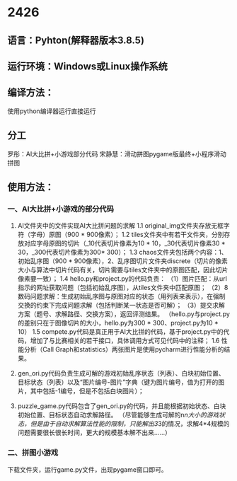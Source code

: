 # 2426
## 语言：Pyhton(解释器版本3.8.5)
## 运行环境：Windows或Linux操作系统

## 编译方法：
使用python编译器运行直接运行

## 分工
罗彤：AI大比拼+小游戏部分代码
宋静慧：滑动拼图pygame版最终+小程序滑动拼图
## 使用方法：
### 一、AI大比拼+小游戏的部分代码
1. AI文件夹中的文件实现AI大比拼问题的求解
    1.1 original_img文件夹存放无框字符（字母）原图（900 * 900像素）；
    1.2 tiles文件夹中有若干文件夹，分别存放对应字母原图的切片（_10代表切片像素为10 * 10，_30代表切片像素30 * 30，_300代表切片像素为300* 300）；
    1.3 chaos文件夹包括两个内容：1、初始乱序图（900 *  900像素），2、乱序图切片文件夹discrete（切片的像素大小与算法中切片代码有关，切片需要与tiles文件夹中的原图匹配，因此切片像素要一致）；
    1.4 hello.py和project.py的代码负责：
        （1）图片匹配：从url指示的网址获取问题（包括初始乱序图），从tiles文件夹中匹配原图；
        （2）8数码问题求解：生成初始乱序图与原图对应的状态（用列表来表示），在强制交换的约束下完成问题求解（包括判断某一状态是否可解）；
        （3）提交求解方案（题号、求解路径、交换方案），返回评测结果。
        （hello.py与project.py的差别只在于图像切片的大小，hello.py为300 * 300、project.py为10 * 10）
    1.5 compete.py代码是真正用于AI大比拼的代码，基于project.py中的代码，增加了与比赛相关的若干接口，具体调用方式可见代码中的注释；
    1.6 性能分析（Call Graph和statistics）两张图片是使用pycharm进行性能分析的结果。

2. gen_ori.py代码负责生成可解的游戏初始乱序状态（列表）、白块初始位置、目标状态（列表）以及“图片编号-图片”字典（键为图片编号，值为打开的图片，其中包括-1编号，但是不包括白块图片）；

3. puzzle_game.py代码包含了gen_ori.py的代码，并且能根据初始状态、白块初始位置、目标状态自动求解路径。
（尽管能够生成可解的n*n大小的游戏状态，但是由于自动求解算法性能的限制，只能解出3*3的情况，求解4*4规模的问题需要很长很长时间，更大的规模基本解不出来……）
### 二、拼图小游戏
下载文件夹，运行game.py文件，出现pygame窗口即可。
